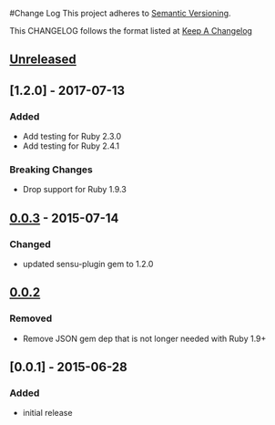 #Change Log
This project adheres to [Semantic Versioning](http://semver.org/).

This CHANGELOG follows the format listed at [Keep A Changelog](http://keepachangelog.com/)

## [Unreleased]

## [1.2.0] - 2017-07-13
### Added
- Add testing for Ruby 2.3.0
- Add testing for Ruby 2.4.1

### Breaking Changes
- Drop support for Ruby 1.9.3

## [0.0.3] - 2015-07-14
### Changed
- updated sensu-plugin gem to 1.2.0

## [0.0.2]
### Removed
- Remove JSON gem dep that is not longer needed with Ruby 1.9+

## [0.0.1] - 2015-06-28
### Added
- initial release

[Unreleased]: https://github.com/sensu-plugins/sensu-plugins-nbzget/compare/1.0.0...HEAD
[1.0.0]: https://github.com/sensu-plugins/sensu-plugins-nbzget/compare/0.0.3...1.0.0
[0.0.3]: https://github.com/sensu-plugins/sensu-plugins-nbzget/compare/0.0.2...0.0.3
[0.0.2]: https://github.com/sensu-plugins/sensu-plugins-nbzget/compare/0.0.1...0.0.2
